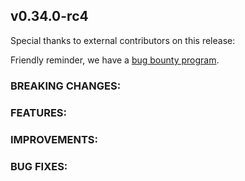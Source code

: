 ## v0.34.0-rc4

Special thanks to external contributors on this release:

Friendly reminder, we have a [bug bounty program](https://hackerone.com/tendermint).

### BREAKING CHANGES:

### FEATURES:

### IMPROVEMENTS:

### BUG FIXES:
